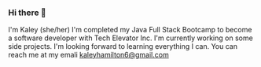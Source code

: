 ### Hi there 👋

<!--
**KaleyHamilton/KaleyHamilton** is a ✨ _special_ ✨ repository because its `README.md` (this file) appears on your GitHub profile.

Here are some ideas to get you started:

- 🔭 I’m currently working on ...
- 🌱 I’m currently learning ...
- 👯 I’m looking to collaborate on ...
- 🤔 I’m looking for help with ...
- 💬 Ask me about ...
- 📫 How to reach me: ...
- 😄 Pronouns: ...
- ⚡ Fun fact: ...
-->

I'm Kaley (she/her)
I'm completed my Java Full Stack Bootcamp to become a software developer with Tech Elevator Inc.
I'm currently working on some side projects. 
I'm looking forward to learning everything I can.
You can reach me at my emali kaleyhamilton6@gmail.com
